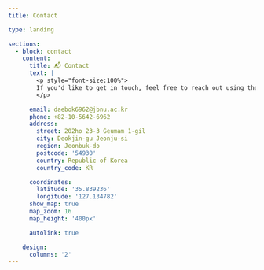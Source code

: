 ```yaml
---
title: Contact

type: landing

sections:
  - block: contact
    content:
      title: 📬 Contact
      text: |
        <p style="font-size:100%">
        If you'd like to get in touch, feel free to reach out using the contact information below.
        </p>

      email: daebok6962@jbnu.ac.kr
      phone: +82-10-5642-6962
      address:
        street: 202ho 23-3 Geumam 1-gil 
        city: Deokjin-gu Jeonju-si
        region: Jeonbuk-do
        postcode: '54930'
        country: Republic of Korea
        country_code: KR

      coordinates:
        latitude: '35.839236'
        longitude: '127.134782'
      show_map: true       
      map_zoom: 16         
      map_height: '400px'  

      autolink: true

    design:
      columns: '2'
---
```

